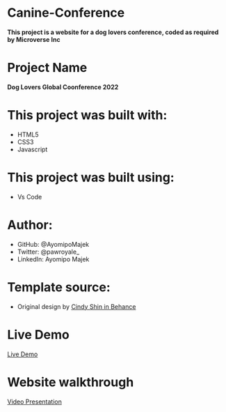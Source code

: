 # Canine-Conference
**This project is a website for a dog lovers conference, coded as required by Microverse Inc**

# Project Name
**Dog Lovers Global Coonference 2022**

# This project was built with:
* HTML5
* CSS3
* Javascript

# This project was built using:
* Vs Code

# Author:
* GitHub: @AyomipoMajek
* Twitter: @pawroyale_
* LinkedIn: Ayomipo Majek

# Template source:
* Original design by [Cindy Shin in Behance](https://www.behance.net/adagio07)

# Live Demo
[Live Demo]( https://ayomipomajek.github.io/Canine-Conference/)

# Website walkthrough
[Video Presentation]()